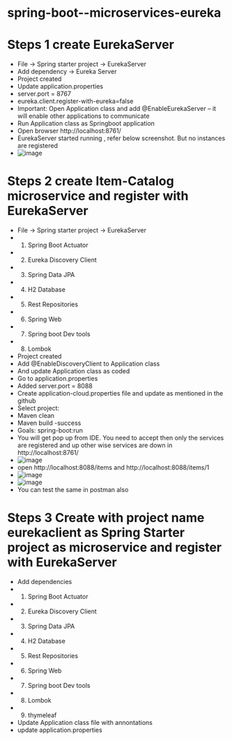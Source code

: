 # spring-boot--microservices-eureka

# Steps 1 create EurekaServer
* File -> Spring starter project -> EurekaServer
* Add dependency -> Eureka Server
* Project created
* Update application.properties 
* server.port = 8767
* eureka.client.register-with-eureka=false
* Important: Open Application class and add @EnableEurekaServer – it will enable other applications to communicate
* Run Application class as Springboot application
* Open browser http://localhost:8761/
* EurekaServer started running , refer below screenshot. But no instances are registered
* ![image](https://github.com/sathees-saty/spring-boot--microservices-eureka/assets/65384711/4cb85329-d055-4084-8176-9f97a14ff86a)
# Steps 2 create Item-Catalog microservice and register with EurekaServer
* File -> Spring starter project -> EurekaServer
* 1.	Spring Boot Actuator
* 2.	Eureka Discovery Client
* 3.	Spring Data JPA
* 4.	H2 Database
* 5.	Rest Repositories
* 6.	Spring Web
* 7.	Spring boot Dev tools
* 8.	Lombok
* Project created 
* Add @EnableDiscoveryClient to Application class
* And update Application class as coded
* Go to application.properties 
* Added server.port = 8088
* Create application-cloud.properties file and update as mentioned in the github
* Select project:
* Maven clean
* Maven build -success 
* Goals: spring-boot:run
* You will get pop up from IDE. You need to accept then only the services are registered and up other wise services are down in http://localhost:8761/
* ![image](https://github.com/sathees-saty/spring-boot--microservices-eureka/assets/65384711/eb03630e-2121-43a3-a6e1-5f5a090b61f8)
*  open http://localhost:8088/items and http://localhost:8088/items/1
* ![image](https://github.com/sathees-saty/spring-boot--microservices-eureka/assets/65384711/7101d4eb-027a-41fc-869a-fcd6acf796d3)
* ![image](https://github.com/sathees-saty/spring-boot--microservices-eureka/assets/65384711/2b975bea-a750-4971-9cba-a765e63e99a9)
* You can test the same in postman also
# Steps 3 Create with project name eurekaclient as Spring Starter project as microservice and register with EurekaServer
* Add dependencies
* 1.	Spring Boot Actuator
* 2.	Eureka Discovery Client
* 3.	Spring Data JPA
* 4.	H2 Database
* 5.	Rest Repositories
* 6.	Spring Web
* 7.	Spring boot Dev tools
* 8.	Lombok
* 9.	thymeleaf
* Update Application class file with annontations
* update application.properties 


